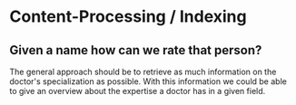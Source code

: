 # Content-Processing / Indexing

## Given a name how can we rate that person?

The general approach should be to retrieve as much information on the doctor's specialization as possible.
With this information we could be able to give an overview about the expertise a doctor has in a given field.
